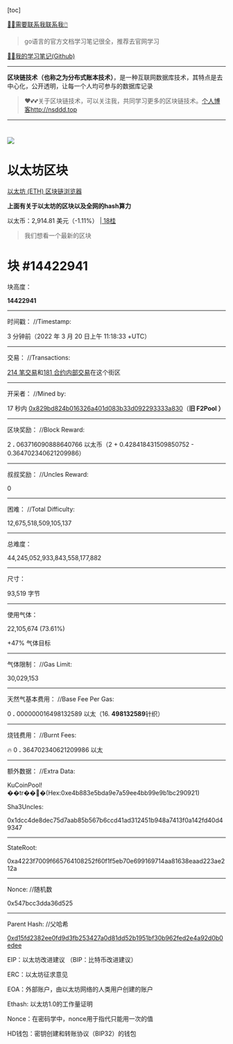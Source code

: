 [toc]



[😶‍🌫️需要联系我联系我🖱️](xxw@nsddd.top)

>   go语言的官方文档学习笔记很全，推荐去官网学习

[😶‍🌫️我的学习笔记(Github)](https://github.com/3293172751/golang-rearn)

---

**区块链技术（也称之为分布式账本技术）**，是一种互联网数据库技术，其特点是去中心化，公开透明，让每一个人均可参与的数据库记录

>   ❤️💕💕关于区块链技术，可以关注我，共同学习更多的区块链技术。[个人博客http://nsddd.top](http://nsddd.top)

---

# <a href = "https://etherscan.io/ "><img src = "https://s2.loli.net/2022/03/20/gTiDdUAxtHGJ4f8.png"></a>

# 以太坊区块

[以太坊 (ETH) 区块链浏览器](https://etherscan.io/)

**上面有关于以太坊的区块以及全网的hash算力**

以太币：2,914.81 美元（-1.11%） |[ 18桂](https://etherscan.io/gastracker)

> 我们想看一个最新的区块

# 块 #14422941

块高度：

**14422941**

------

时间戳： //Timestamp:

3 分钟前（2022 年 3 月 20 日上午 11:18:33 +UTC）

------

交易：   //Transactions:

[214 笔交易](https://etherscan.io/txs?block=14422941)和[181 合约内部交易](https://etherscan.io/txsInternal?block=14422941)在这个街区

------

开采者：  //Mined by:

17 秒内 [0x829bd824b016326a401d083b33d092293333a830](https://etherscan.io/address/0x829bd824b016326a401d083b33d092293333a830)（**旧 F2Pool ）**

------

区块奖励：   //Block Reward:

2 **.** 063716090888640766 以太币（2 + 0.428418431509850752 - 0.364702340621209986）

------

叔叔奖励：   //Uncles Reward:  

0

------

困难：    //Total Difficulty:

12,675,518,509,105,137

------

总难度：

44,245,052,933,843,558,177,882

------

尺寸：

93,519 字节

------

使用气体：

22,105,674 (73.61%)

+47% 气体目标

------

气体限制：   //Gas Limit:

30,029,153

------

天然气基本费用：      //Base Fee Per Gas:

0 **.** 000000016498132589 以太（16. **498132589**针织）

------

烧钱费用：        //Burnt Fees:

🔥 0 **.** 364702340621209986 以太  

---

额外数据：      //Extra Data:

KuCoinPool!��tr���(Hex:0xe4b883e5bda9e7a59ee4bb99e9b1bc290921)

Sha3Uncles:

0x1dcc4de8dec75d7aab85b567b6ccd41ad312451b948a7413f0a142fd40d49347

------

StateRoot:

0xa4223f7009f665764108252f60f1f5eb70e699169714aa81638eaad223ae212a

------

Nonce:          //随机数

0x547bcc3dda36d525

---

Parent Hash:   //父哈希

[0xd15fd2382ee0fd9d3fb253427a0d81dd52b1951bf30b962fed2e4a92d0b0edee](https://etherscan.io/block/0xd15fd2382ee0fd9d3fb253427a0d81dd52b1951bf30b962fed2e4a92d0b0edee)



EIP：以太坊改进建议   （BIP：比特币改进建议）

ERC：以太坊征求意见

EOA：外部账户，由以太坊网络的人类用户创建的账户

Ethash: 以太坊1.0的工作量证明

Nonce：在密码学中，nonce用于指代只能用一次的值

HD钱包：密钥创建和转账协议（BIP32）的钱包

